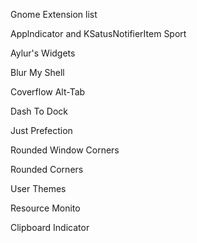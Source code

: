 Gnome Extension list

Applndicator and KSatusNotifierItem Sport

Aylur's Widgets

Blur My Shell

Coverflow Alt-Tab

Dash To Dock

Just Prefection

Rounded Window Corners

Rounded Corners

User Themes

Resource Monito

Clipboard Indicator
